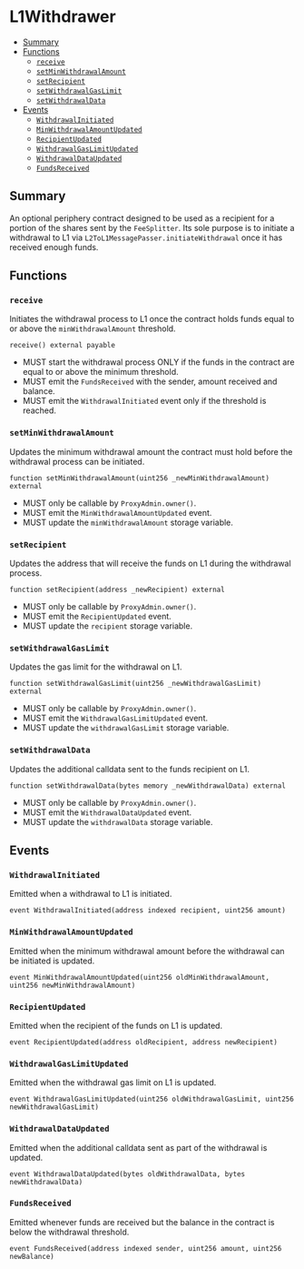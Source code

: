 # L1Withdrawer

<!-- START doctoc generated TOC please keep comment here to allow auto update -->
<!-- DON'T EDIT THIS SECTION, INSTEAD RE-RUN doctoc TO UPDATE -->

- [Summary](#summary)
- [Functions](#functions)
  - [`receive`](#receive)
  - [`setMinWithdrawalAmount`](#setminwithdrawalamount)
  - [`setRecipient`](#setrecipient)
  - [`setWithdrawalGasLimit`](#setwithdrawalgaslimit)
  - [`setWithdrawalData`](#setwithdrawaldata)
- [Events](#events)
  - [`WithdrawalInitiated`](#withdrawalinitiated)
  - [`MinWithdrawalAmountUpdated`](#minwithdrawalamountupdated)
  - [`RecipientUpdated`](#recipientupdated)
  - [`WithdrawalGasLimitUpdated`](#withdrawalgaslimitupdated)
  - [`WithdrawalDataUpdated`](#withdrawaldataupdated)
  - [`FundsReceived`](#fundsreceived)

<!-- END doctoc generated TOC please keep comment here to allow auto update -->

## Summary

An optional periphery contract designed to be used as a recipient for a portion of the shares sent
by the `FeeSplitter`. Its sole purpose is to initiate a withdrawal to L1 via `L2ToL1MessagePasser.initiateWithdrawal`
once it has received enough funds.

## Functions

### `receive`

Initiates the withdrawal process to L1 once the contract holds funds equal to or above the `minWithdrawalAmount` threshold.

```solidity
receive() external payable
```

- MUST start the withdrawal process ONLY if the funds in the contract are equal to or above the minimum threshold.
- MUST emit the `FundsReceived` with the sender, amount received and balance.
- MUST emit the `WithdrawalInitiated` event only if the threshold is reached.

### `setMinWithdrawalAmount`

Updates the minimum withdrawal amount the contract must hold before the withdrawal process can be initiated.

```solidity
function setMinWithdrawalAmount(uint256 _newMinWithdrawalAmount) external
```

- MUST only be callable by `ProxyAdmin.owner()`.
- MUST emit the `MinWithdrawalAmountUpdated` event.
- MUST update the `minWithdrawalAmount` storage variable.

### `setRecipient`

Updates the address that will receive the funds on L1 during the withdrawal process.

```solidity
function setRecipient(address _newRecipient) external
```

- MUST only be callable by `ProxyAdmin.owner()`.
- MUST emit the `RecipientUpdated` event.
- MUST update the `recipient` storage variable.

### `setWithdrawalGasLimit`

Updates the gas limit for the withdrawal on L1.

```solidity
function setWithdrawalGasLimit(uint256 _newWithdrawalGasLimit) external
```

- MUST only be callable by `ProxyAdmin.owner()`.
- MUST emit the `WithdrawalGasLimitUpdated` event.
- MUST update the `withdrawalGasLimit` storage variable.

### `setWithdrawalData`

Updates the additional calldata sent to the funds recipient on L1.

```solidity
function setWithdrawalData(bytes memory _newWithdrawalData) external
```

- MUST only be callable by `ProxyAdmin.owner()`.
- MUST emit the `WithdrawalDataUpdated` event.
- MUST update the `withdrawalData` storage variable.

## Events

### `WithdrawalInitiated`

Emitted when a withdrawal to L1 is initiated.

```solidity
event WithdrawalInitiated(address indexed recipient, uint256 amount)
```

### `MinWithdrawalAmountUpdated`

Emitted when the minimum withdrawal amount before the withdrawal can be initiated is updated.

```solidity
event MinWithdrawalAmountUpdated(uint256 oldMinWithdrawalAmount, uint256 newMinWithdrawalAmount)
```

### `RecipientUpdated`

Emitted when the recipient of the funds on L1 is updated.

```solidity
event RecipientUpdated(address oldRecipient, address newRecipient)
```

### `WithdrawalGasLimitUpdated`

Emitted when the withdrawal gas limit on L1 is updated.

```solidity
event WithdrawalGasLimitUpdated(uint256 oldWithdrawalGasLimit, uint256 newWithdrawalGasLimit)
```

### `WithdrawalDataUpdated`

Emitted when the additional calldata sent as part of the withdrawal is updated.

```solidity
event WithdrawalDataUpdated(bytes oldWithdrawalData, bytes newWithdrawalData)
```

### `FundsReceived`

Emitted whenever funds are received but the balance in the contract is below the withdrawal threshold.

```solidity
event FundsReceived(address indexed sender, uint256 amount, uint256 newBalance)
```
